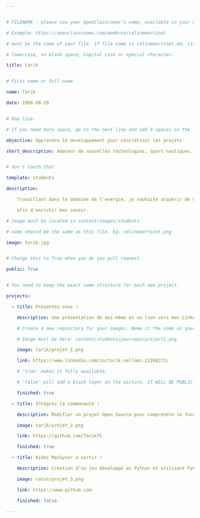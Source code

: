 ```yaml
---


# FILENAME : please use your OpenClassrooms's name, available in your url.

# Example: https://openclassrooms.com/membres/celinemartinet

# must be the name of your file. If file name is celinemartinet.md, title is celinemartinet.

# lowercase, no blank space, Capital case or special character.

title: tarik


# First name or full name

name: Tarik

date: 1988-08-20


# One line.

# If you need more space, go to the next line and add 4 spaces on the left, as in 'description'.

objective: Apprendre le developpement pour concrétiser les projets

short_description: Amateur de nouvelles technologies, sport nautiques. Epicurien ! 


# don't touch that

template: students

description:

    Travaillant dans le domaine de l'energie, je souhaite acquérir de nouvelles compétences

    afin d'enrichir mon savoir.

# image must be located in content/images/students

# name should be the same as this file. Eg: celinemartinet.png

image: tarik.jpg


# Change this to True when you do you pull request.

public: True


# You need to keep the exact same structure for each new project.

projects:

  - title: Présentez-vous !

    description: Une présentation de moi-même et un lien vers mon LinkedIn.

    # Create a new repository for your images. Name it the same as your nickname and profile picture.

    # Image must be here: content/students/yourrepo/project1.png

    image: tarik/projet_1.png

    link: https://www.linkedin.com/in/tarik-sellami-21268272/ 

    # 'true' makes it fully available.

    # 'false' will add a black layer on the picture. IT WILL BE PUBLIC!

    finished: true

  - title: Intégrez la communauté !

    description: Modifier un projet Open Source pour comprendre le fonctionnement de Git, de Github et des pull requests. 

    image: tarik/projet_2.png

    link: https://github.com/TarikTS 

    finished: true

  - title: Aidez MacGyver à sortir !

    description: Création d’un jeu développé en Python et utilisant PyGame.

    image: ratus/projet_3.png

    link: https://www.github.com

    finished: false

---
```


